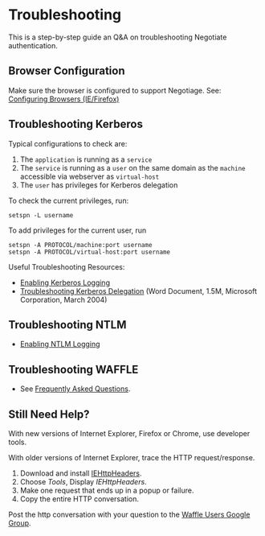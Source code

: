 Troubleshooting
===============

This is a step-by-step guide an Q&A on troubleshooting Negotiate authentication.

Browser Configuration
------------------------

Make sure the browser is configured to support Negotiage.  See: 
[Configuring Browsers (IE/Firefox)](ConfiguringBrowsers.md)



Troubleshooting Kerberos
------------------------

Typical configurations to check are:

1. The `application` is running as a `service`
1. The `service` is running as a `user` on the same domain as the `machine` accessible via webserver as `virtual-host`
1. The `user` has privileges for Kerberos delegation

To check the current privileges, run:
```
setspn -L username
```

To add privileges for the current user, run
```
setspn -A PROTOCOL/machine:port username
setspn -A PROTOCOL/virtual-host:port username
```

Useful Troubleshooting Resources:
* [Enabling Kerberos Logging](https://support.microsoft.com/kb/262177/en-us)
* [Troubleshooting Kerberos Delegation](http://web.archive.org/web/20141226210813/https://www.microsoft.com/en-us/download/confirmation.aspx?id=4754) (Word Document, 1.5M, Microsoft Corporation, March 2004)



Troubleshooting NTLM
--------------------

* [Enabling NTLM Logging](https://blogs.technet.com/b/askds/archive/2009/10/08/ntlm-blocking-and-you-application-analysis-and-auditing-methodologies-in-windows-7.aspx)



Troubleshooting WAFFLE
----------------------

* See [Frequently Asked Questions](FAQ.md).


Still Need Help?
----------------

With new versions of Internet Explorer, Firefox or Chrome, use developer tools.

With older versions of Internet Explorer, trace the HTTP request/response.

1. Download and install [IEHttpHeaders](https://www.blunck.info/iehttpheaders.html).
2. Choose _Tools_, Display _IEHttpHeaders_.
3. Make one request that ends up in a popup or failure.
4. Copy the entire HTTP conversation.

Post the http conversation with your question to the [Waffle Users Google Group](https://groups.google.com/group/waffle-users).

